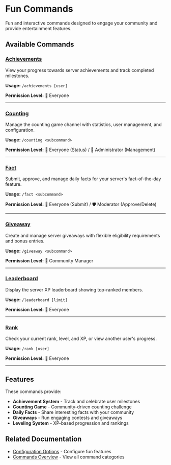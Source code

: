 # Fun Commands

Fun and interactive commands designed to engage your community and provide entertainment features.

## Available Commands

### [Achievements](achievements.md)

View your progress towards server achievements and track completed milestones.

**Usage:** `/achievements [user]`

**Permission Level:** 👤 Everyone

---

### [Counting](counting.md)

Manage the counting game channel with statistics, user management, and configuration.

**Usage:** `/counting <subcommand>`

**Permission Level:** 👤 Everyone (Status) / 👑 Administrator (Management)

---

### [Fact](fact.md)

Submit, approve, and manage daily facts for your server's fact-of-the-day feature.

**Usage:** `/fact <subcommand>`

**Permission Level:** 👤 Everyone (Submit) / 🛡️ Moderator (Approve/Delete)

---

### [Giveaway](giveaway.md)

Create and manage server giveaways with flexible eligibility requirements and bonus entries.

**Usage:** `/giveaway <subcommand>`

**Permission Level:** 🔧 Community Manager

---

### [Leaderboard](leaderboard.md)

Display the server XP leaderboard showing top-ranked members.

**Usage:** `/leaderboard [limit]`

**Permission Level:** 👤 Everyone

---

### [Rank](rank.md)

Check your current rank, level, and XP, or view another user's progress.

**Usage:** `/rank [user]`

**Permission Level:** 👤 Everyone

---

## Features

These commands provide:

- **Achievement System** - Track and celebrate user milestones
- **Counting Game** - Community-driven counting challenge
- **Daily Facts** - Share interesting facts with your community
- **Giveaways** - Run engaging contests and giveaways
- **Leveling System** - XP-based progression and rankings

## Related Documentation

- [Configuration Options](../../basics/configuration-options.md) - Configure fun features
- [Commands Overview](../README.md) - View all command categories
